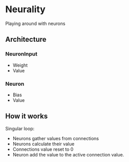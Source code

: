 # Neurality

Playing around with neurons

## Architecture

### NeuronInput

- Weight
- Value

### Neuron

- Bias
- Value

## How it works

Singular loop:

  - Neurons gather values from connections
  - Neurons calculate their value
  - Connections value reset to 0
  - Neuron add the value to the active connection value.
